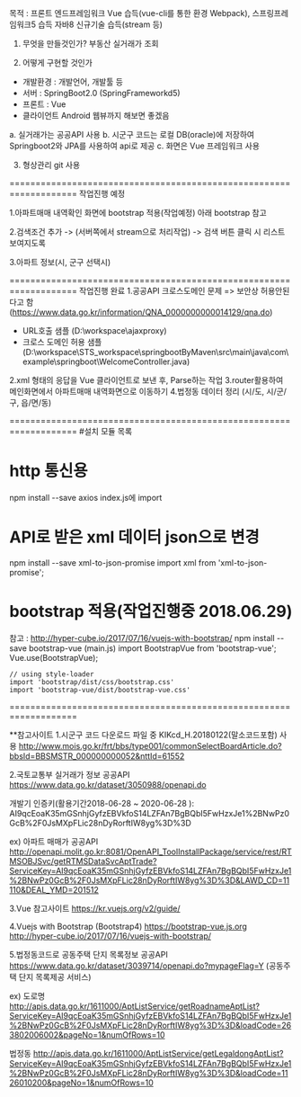 목적 : 프론트 엔드프레임워크 Vue 습득(vue-cli를 통한 환경 Webpack),
       스프링프레임워크5 습득 
       자바8 신규기술 습득(stream 등)
       

1. 무엇을 만들것인가?
 부동산 실거래가 조회


2. 어떻게 구현할 것인가
 - 개발환경 : 개발언어, 개발툴 등
 - 서버 : SpringBoot2.0 (SpringFrameworkd5)
 - 프론트 : Vue
 - 클라이언트 Android 웹뷰까지 해보면 좋겠음

  a. 실거래가는 공공API 사용
  b. 시군구 코드는 로컬 DB(oracle)에 저장하여 Springboot2와 JPA를 사용하여 api로 제공
  c. 화면은 Vue 프레임워크 사용

3. 형상관리 
 git 사용

===================================================================
작업진행 예정

1.아파트매매 내역확인 화면에 bootstrap 적용(작업예정)
 아래 bootstrap 참고

2.검색조건 추가
 -> (서버쪽에서 stream으로 처리작업)
 -> 검색 버튼 클릭 시 리스트 보여지도록

3.아파트 정보(시, 군구 선택시)


===================================================================
작업진행 완료
1.공공API 크로스도메인 문제 => 보안상 허용안된다고 함(https://www.data.go.kr/information/QNA_0000000000014129/qna.do)
 - URL호출 샘플
   (D:\workspace\ajaxproxy)
 - 크로스 도메인 허용 샘플
   (D:\workspace\STS_workspace\springbootByMaven\src\main\java\com\example\springboot\WelcomeController.java)

2.xml 형태의 응답을 Vue 클라이언트로 보낸 후, Parse하는 작업
3.router활용하여 메인화면에서 아파트매매 내역화면으로 이동하기
4.법정동 데이터 정리 (시/도, 시/군/구, 읍/면/동)



===================================================================
#설치 모듈 목록

# http 통신용
npm install --save axios
index.js에 import

# API로 받은 xml 데이터 json으로 변경
npm install --save xml-to-json-promise
import xml from 'xml-to-json-promise';

# bootstrap 적용(작업진행중 2018.06.29)
참고 : http://hyper-cube.io/2017/07/16/vuejs-with-bootstrap/
 npm install --save bootstrap-vue
    (main.js)
    import BootstrapVue from 'bootstrap-vue';
    Vue.use(BootstrapVue);

    // using style-loader
    import 'bootstrap/dist/css/bootstrap.css'
    import 'bootstrap-vue/dist/bootstrap-vue.css'

===================================================================

**참고사이트
1.시군구 코드
  다운로드 파일 중 KIKcd_H.20180122(말소코드포함) 사용
  http://www.mois.go.kr/frt/bbs/type001/commonSelectBoardArticle.do?bbsId=BBSMSTR_000000000052&nttId=61552

2.국토교통부 실거래가 정보 공공API
  https://www.data.go.kr/dataset/3050988/openapi.do

 개발기 인증키(활용기간2018-06-28 ~ 2020-06-28 ):
 AI9qcEoaK35mGSnhjGyfzEBVkfoS14LZFAn7BgBQbI5FwHzxJe1%2BNwPz0GcB%2F0JsMXpFLic28nDyRorftIW8yg%3D%3D

ex) 아파트 매매가 공공API
http://openapi.molit.go.kr:8081/OpenAPI_ToolInstallPackage/service/rest/RTMSOBJSvc/getRTMSDataSvcAptTrade?ServiceKey=AI9qcEoaK35mGSnhjGyfzEBVkfoS14LZFAn7BgBQbI5FwHzxJe1%2BNwPz0GcB%2F0JsMXpFLic28nDyRorftIW8yg%3D%3D&LAWD_CD=11110&DEAL_YMD=201512

3.Vue 참고사이트
https://kr.vuejs.org/v2/guide/

4.Vuejs with Bootstrap (Bootstrap4)
 https://bootstrap-vue.js.org
 http://hyper-cube.io/2017/07/16/vuejs-with-bootstrap/

5.법정동코드로 공동주택 단지 목록정보 공공API
 https://www.data.go.kr/dataset/3039714/openapi.do?mypageFlag=Y (공동주택 단지 목록제공 서비스)

 ex)
 도로명
 http://apis.data.go.kr/1611000/AptListService/getRoadnameAptList?ServiceKey=AI9qcEoaK35mGSnhjGyfzEBVkfoS14LZFAn7BgBQbI5FwHzxJe1%2BNwPz0GcB%2F0JsMXpFLic28nDyRorftIW8yg%3D%3D&loadCode=263802006002&pageNo=1&numOfRows=10

 법정동
 http://apis.data.go.kr/1611000/AptListService/getLegaldongAptList?ServiceKey=AI9qcEoaK35mGSnhjGyfzEBVkfoS14LZFAn7BgBQbI5FwHzxJe1%2BNwPz0GcB%2F0JsMXpFLic28nDyRorftIW8yg%3D%3D&loadCode=1126010200&pageNo=1&numOfRows=10

